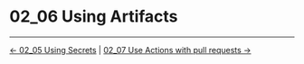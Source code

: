 # 02_06 Using Artifacts

<!-- FooterStart -->
---
[← 02_05 Using Secrets](../02_05_using_secrets/README.md) | [02_07 Use Actions with pull requests →](../02_07_use_actions_with_pull_requests/README.md)
<!-- FooterEnd -->
